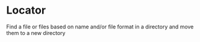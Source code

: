 # Locator
 Find a file or files based on name and/or file format in a directory and move them to a new directory